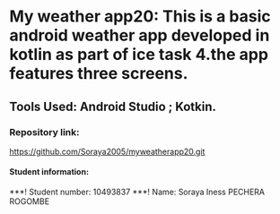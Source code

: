 # My weather app20: This is a basic android weather app developed in kotlin as part of ice task 4.the app features three screens.
## Tools Used: Android Studio ; Kotkin.
### Repository link:
https://github.com/Soraya2005/myweatherapp20.git
#### Student information: 
***! Student number: 10493837
***! Name: Soraya Iness PECHERA ROGOMBE
